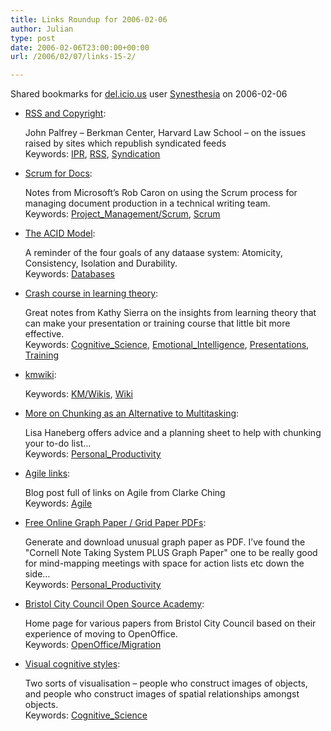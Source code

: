```yaml
---
title: Links Roundup for 2006-02-06
author: Julian
type: post
date: 2006-02-06T23:00:00+00:00
url: /2006/02/07/links-15-2/

---
```

Shared bookmarks for [del.icio.us][1] user  [Synesthesia][2] on 2006-02-06

  * [RSS and Copyright][3]:
  
    John Palfrey &#8211; Berkman Center, Harvard Law School &#8211; on the issues raised by sites which republish syndicated feeds   
    Keywords: [IPR][4], [RSS][5], [Syndication][6]
  * [Scrum for Docs][7]:
  
    Notes from Microsoft&#8217;s Rob Caron on using the Scrum process for managing document production in a technical writing team.   
    Keywords: [Project_Management/Scrum][8], [Scrum][9]
  * [The ACID Model][10]:
  
    A reminder of the four goals of any dataase system: Atomicity, Consistency, Isolation and Durability.    
    Keywords: [Databases][11]
  * [Crash course in learning theory][12]:
  
    Great notes from Kathy Sierra on the insights from learning theory that can make your presentation or training course that little bit more effective.   
    Keywords: [Cognitive_Science][13], [Emotional_Intelligence][14], [Presentations][15], [Training][16]

  * [kmwiki][17]:
  
       
    Keywords: [KM/Wikis][18], [Wiki][19]
  * [More on Chunking as an Alternative to Multitasking][20]:
  
    Lisa Haneberg offers advice and a planning sheet to help with chunking your to-do list&#8230;   
    Keywords: [Personal_Productivity][21]
  * [Agile links][22]:
  
    Blog post full of links on Agile from Clarke Ching   
    Keywords: [Agile][23]
  * [Free Online Graph Paper / Grid Paper PDFs][24]:
  
    Generate and download unusual graph paper as PDF. I&#8217;ve found the "Cornell Note Taking System PLUS Graph Paper" one to be really good for mind-mapping meetings with space for action lists etc down the side&#8230;   
    Keywords: [Personal_Productivity][21]
  * [Bristol City Council Open Source Academy][25]:
  
    Home page for various papers from Bristol City Council based on their experience of moving to OpenOffice.   
    Keywords: [OpenOffice/Migration][26]
  * [Visual cognitive styles][27]:
  
    Two sorts of visualisation &#8211; people who construct images of objects, and people who construct images of spatial relationships amongst objects.   
    Keywords: [Cognitive_Science][13]

 [1]: http://del.icio.us/
 [2]: http://del.icio.us/synesthesia
 [3]: http://blogs.law.harvard.edu/palfrey/2006/01/17 "http://blogs.law.harvard.edu/palfrey/2006/01/17"
 [4]: http://del.icio.us/synesthesia/IPR
 [5]: http://del.icio.us/synesthesia/RSS
 [6]: http://del.icio.us/synesthesia/Syndication
 [7]: http://blogs.msdn.com/robcaron/archive/category/9880.aspx "http://blogs.msdn.com/robcaron/archive/category/9880.aspx"
 [8]: http://del.icio.us/synesthesia/Project_Management/Scrum
 [9]: http://del.icio.us/synesthesia/Scrum
 [10]: http://databases.about.com/od/specificproducts/a/acid.htm "http://databases.about.com/od/specificproducts/a/acid.htm"
 [11]: http://del.icio.us/synesthesia/Databases
 [12]: http://headrush.typepad.com/creating_passionate_users/2006/01/crash_course_in.html "http://headrush.typepad.com/creating_passionate_users/2006/01/crash_course_in.html"
 [13]: http://del.icio.us/synesthesia/Cognitive_Science
 [14]: http://del.icio.us/synesthesia/Emotional_Intelligence
 [15]: http://del.icio.us/synesthesia/Presentations
 [16]: http://del.icio.us/synesthesia/Training
 [17]: http://kmwiki.wikispaces.com/ "http://kmwiki.wikispaces.com/"
 [18]: http://del.icio.us/synesthesia/KM/Wikis
 [19]: http://del.icio.us/synesthesia/Wiki
 [20]: http://managementcraft.typepad.com/management_craft/2006/02/more_on_chunkin.html "http://managementcraft.typepad.com/management_craft/2006/02/more_on_chunkin.html"
 [21]: http://del.icio.us/synesthesia/Personal_Productivity
 [22]: http://www.clarkeching.com/2006/02/agile_links.html "http://www.clarkeching.com/2006/02/agile_links.html"
 [23]: http://del.icio.us/synesthesia/Agile
 [24]: http://www.incompetech.com/beta/plainGraphPaper/ "http://www.incompetech.com/beta/plainGraphPaper/"
 [25]: http://www.opensourceacademy.gov.uk/osa/folder.2005-09-28.8524679420/folder.2005-09-28.7241574634/ "http://www.opensourceacademy.gov.uk/osa/folder.2005-09-28.8524679420/folder.2005-09-28.7241574634/"
 [26]: http://del.icio.us/synesthesia/OpenOffice/Migration
 [27]: http://www.rzuser.uni-heidelberg.de/~x28/en/100.htm "http://www.rzuser.uni-heidelberg.de/~x28/en/100.htm"